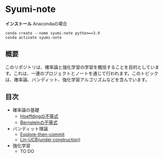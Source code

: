 # Syumi-note

**インストール**
Anacondaの場合
```
conda create --name syumi-note python==3.9
conda activate syumi-note

```


## 概要

このリポジトリは、確率論と強化学習の学習を概括することを目的としています。これは、一連のプロジェクトとノートを通じて行われます。このトピックは、確率論、バンディット、強化学習アルゴリズムなどを含んでいます。

## 目次

- 確率論の基礎
  - [Hoeffdingの不等式](https://github.com/yu-ki3406/Syumi-note/blob/main/notebooks/Hoeffding_inequality.ipynb "Hoeffding_inequality")
  - [Bernsteinの不等式](https://github.com/yu-ki3406/Syumi-note/blob/main/notebooks/Bernstein_inequality.ipynb "Bernstein_inequality") 
- バンディット理論
  - [Explore-then-commit](https://github.com/yu-ki3406/Syumi-note/blob/main/notebooks/explore_then_commit.ipynb "ETC")  
  - [Lin-UCB(under construction)](https://github.com/yu-ki3406/Syumi-note/blob/main/notebooks/LinUCB.ipynb "Lin-UCB")   
- 強化学習
  - TO DO




  